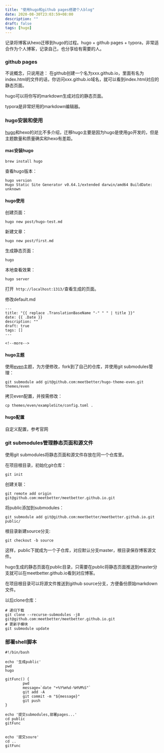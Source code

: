 ```yaml
---
title: "使用hugo和github pages搭建个人blog"
date: 2020-08-30T23:03:59+08:00
description: ""
draft: false
tags: [hugo]
---
```




记录将博客从hexo迁移到hugo的过程。hugo + github pages + typora，非常适合作为个人博客，记录自己，也分享给有需要的人。

<!--more-->



### github pages

不说概念，只说用途：
在github创建一个名为xxx.github.io，里面有名为index.html的文件的话，你访问xxx.github.io域名，就可以看到index.html对应的静态页面。

hugo可以将你写的markdown生成对应的静态页面。

typora是非常好用的markdown编辑器。

### hugo安装和使用

[hugo](https://gohugo.io/)和hexo的对比不多介绍，迁移hugo主要是因为hugo是使用go开发的，但是主题数量和质量确实和hexo有差距。

#### mac安装hugo

```
brew install hugo
```

查看hugo版本：

```shell
hugo version
Hugo Static Site Generator v0.64.1/extended darwin/amd64 BuildDate: unknown
```

#### hugo使用

创建页面：

```shell
hugo new post/hugo-test.md
```

新建文章：

```shell
hugo new post/first.md
```

生成静态页面：

```shell
hugo
```

本地查看效果：

```shell
hugo server
```

打开` http://localhost:1313/`查看生成的页面。



修改default.md

```
---
title: "{{ replace .TranslationBaseName "-" " " | title }}"
date: {{ .Date }}
description: ""
draft: true
tags: []
---

<!--more-->
```



#### hugo主题

使用[even](https://github.com/olOwOlo/hugo-theme-even)主题，为方便修改，fork到了自己的仓库，并使用git submodules管理：

```shell
git submodule add git@github.com:meetbetter/hugo-theme-even.git themes/even
```

拷贝even配置，并按需修改：

```shell
cp themes/even/exampleSite/config.toml .
```

#### hugo配置

自定义配置，参考官网

### git submodules管理静态页面和源文件

使用git submodules将静态页面和源文件存放在同一个仓库里。

在项目根目录，初始化git仓库：

```shell
git init
```

创建关联：

```shell
git remote add origin git@github.com:meetbetter/meetbetter.github.io.git
```

将public添加到submodules：

```shell
git submodule add git@github.com:meetbetter/meetbetter.github.io.git public/
```

根目录新建source分支:

```shell
git checkout -b source
```

这样，public下就成为一个子仓库，对应默认分支master，根目录保存博客源文件。

hugo生成的静态页面在public目录，只需要在public将静态页面推送到master分支就可以在meetbetter.github.io看到对应博客。

在项目根目录可以将源文件推送到github source分支，方便备份原始markdown文件。

以后clone仓库：

```shell
# 递归下载
git clone --recurse-submodules -j8 
git@github.com:meetbetter/meetbetter.github.io.git
# 更新子模块
git submodule update
```

### 部署shell脚本

```shell
#!/bin/bash

echo '生成public'
pwd
hugo

gitFunc() {
        pwd
        message=`date "+%Y%m%d-%H%M%S"`
        git add -A
        git commit -m "${message}"
        git push
}

echo '提交submodules,部署pages...'
cd public
gitFunc


echo '提交soure'
cd ..
gitFunc
```


